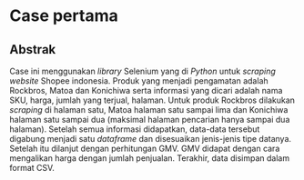 # Case pertama
## Abstrak
Case ini menggunakan *library* Selenium yang di *Python* untuk *scraping website* Shopee indonesia. Produk yang menjadi pengamatan adalah Rockbros, Matoa dan Konichiwa serta informasi yang dicari adalah nama SKU, harga, jumlah yang terjual, halaman. Untuk produk Rockbros dilakukan *scraping* di halaman satu, Matoa halaman satu sampai lima dan Konichiwa halaman satu sampai dua (maksimal halaman pencarian hanya sampai dua halaman). Setelah semua informasi didapatkan, data-data tersebut digabung menjadi satu *dataframe* dan disesuaikan jenis-jenis tipe datanya. Setelah itu dilanjut dengan perhitungan GMV. GMV didapat dengan cara mengalikan harga dengan jumlah penjualan. Terakhir, data disimpan dalam format CSV.
